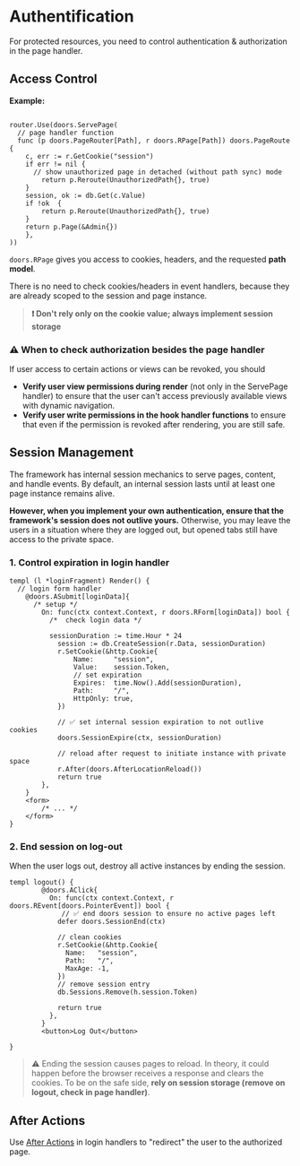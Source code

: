 # Authentification

For protected resources, you need to control authentication & authorization in the page handler.

## Access Control

**Example:**

```templ

router.Use(doors.ServePage(
  // page handler function
  func (p doors.PageRouter[Path], r doors.RPage[Path]) doors.PageRoute {
  	c, err := r.GetCookie("session")
    if err != nil {
      // show unauthorized page in detached (without path sync) mode 
    	return p.Reroute(UnauthorizedPath{}, true)
    }
    session, ok := db.Get(c.Value)
    if !ok  {
    	return p.Reroute(UnauthorizedPath{}, true)
    }
  	return p.Page(&Admin{})
	},
))
```

`doors.RPage` gives you access to cookies, headers, and the requested **path model**.

There is no need to check cookies/headers in event handlers, because they are already scoped to the session and page instance.

> **❗ Don't rely only on the cookie value; always implement session storage** 

### ⚠️ When to check authorization besides the page handler

If user access to certain actions or views can be revoked, you should 

* **Verify user view permissions during render** (not only in the ServePage handler) to ensure that the user can't access previously available views with dynamic navigation. 
* **Verify user write permissions in the hook handler functions** to ensure that even if the permission is revoked after rendering, you are still safe.

## Session Management

The framework has internal session mechanics to serve pages, content, and handle events. By default, an internal session lasts until at least one page instance remains alive. 

**However, when you implement your own authentication, ensure that the framework's session does not outlive yours.** Otherwise, you may leave the users in a situation where they are logged out, but opened tabs still have access to the private space.

### 1. Control expiration in login handler

```templ
templ (l *loginFragment) Render() {
  // login form handler
	@doors.ASubmit[loginData]{
	  /* setup */
		On: func(ctx context.Context, r doors.RForm[loginData]) bool {
		  /*  check login data */
		  
		  sessionDuration := time.Hour * 24
			session := db.CreateSession(r.Data, sessionDuration)
			r.SetCookie(&http.Cookie{
				Name:     "session",
				Value:    session.Token,
				// set expiration
				Expires:  time.Now().Add(sessionDuration),
				Path:     "/",
				HttpOnly: true,
			})
	
			// ✅ set internal session expiration to not outlive cookies
			doors.SessionExpire(ctx, sessionDuration)
			
			// reload after request to initiate instance with private space
			r.After(doors.AfterLocationReload())
			return true
		},
	}
	<form>
		/* ... */
	</form>
}
```

### 2. End session on log-out

When the user logs out, destroy all active instances by ending the session.

```templ
templ logout() {
		@doors.AClick{
          On: func(ctx context.Context, r doors.REvent[doors.PointerEvent]) bool {
             // ✅ end doors session to ensure no active pages left
            defer doors.SessionEnd(ctx)
            
            // clean cookies
            r.SetCookie(&http.Cookie{
              Name:   "session",
              Path:   "/",
              MaxAge: -1,
            })
            // remove session entry
            db.Sessions.Remove(h.session.Token)
           
            return true
          },
        }
		<button>Log Out</button>

}
```

> ⚠️ Ending the session causes pages to reload. In theory, it could happen before the browser receives a response and clears the cookies. To be on the safe side, **rely on session storage (remove on logout, check in page handler)**. 

## After Actions

Use [After Actions](./ref/07-after-actions.md) in login handlers to "redirect" the user to the authorized page.



